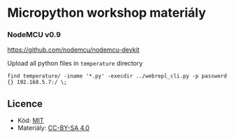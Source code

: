 # Micropython workshop materiály

### NodeMCU v0.9

https://github.com/nodemcu/nodemcu-devkit

Upload all python files in `temperature` directory

```
find temperature/ -iname '*.py' -execdir ../webrepl_cli.py -p password {} 192.168.5.7:/ \;
```

## Licence

* Kód: [MIT](LICENSE)
* Materiály: [CC-BY-SA 4.0](https://creativecommons.org/licenses/by-sa/4.0/)
